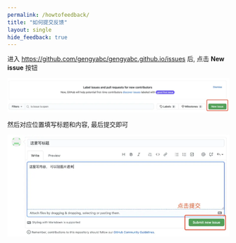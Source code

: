 ```yaml
---
permalink: /howtofeedback/
title: "如何提交反馈"
layout: single
hide_feedback: true
---
```


进入 <https://github.com/gengyabc/gengyabc.github.io/issues> 后, 点击 **New issue** 按钮

![](/assets/images/pages/new_issue.png.webp)

然后对应位置填写标题和内容, 最后提交即可

![](/assets/images/pages/submit.png.webp)